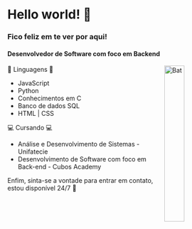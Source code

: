 # Hello world! 👋
### Fico feliz em te ver por aqui!

#### Desenvolvedor de Software com foco em Backend

<img align='right' src="https://i.pinimg.com/originals/45/40/cf/4540cfd8909197c2559dd30a7234f63e.gif" alt="Bat" style="width:30%">

🌱 Linguagens 🌱
- JavaScript
- Python
- Conhecimentos em C
- Banco de dados SQL
- HTML | CSS
  
 💻 Cursando 💻 

- Análise e Desenvolvimento de Sistemas - Unifatecie
- Desenvolvimento de Software com foco em Back-end - Cubos Academy

Enfim, sinta-se a vontade para entrar em contato, estou disponível 24/7 🧐  

